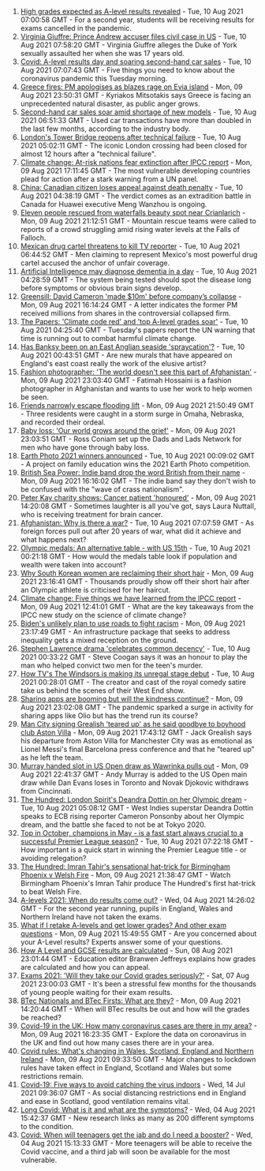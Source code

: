 1. [High grades expected as A-level results revealed](https://www.bbc.co.uk/news/education-58086908) - Tue, 10 Aug 2021 07:00:58 GMT - For a second year, students will be receiving results for exams cancelled in the pandemic.
2. [Virginia Giuffre: Prince Andrew accuser files civil case in US](https://www.bbc.co.uk/news/uk-58153711) - Tue, 10 Aug 2021 07:58:20 GMT - Virginia Giuffre alleges the Duke of York sexually assaulted her when she was 17 years old.
3. [Covid: A-level results day and soaring second-hand car sales](https://www.bbc.co.uk/news/uk-58151596) - Tue, 10 Aug 2021 07:07:43 GMT - Five things you need to know about the coronavirus pandemic this Tuesday morning.
4. [Greece fires: PM apologises as blazes rage on Evia island](https://www.bbc.co.uk/news/world-europe-58152324) - Mon, 09 Aug 2021 23:50:31 GMT - Kyriakos Mitsotakis says Greece is facing an unprecedented natural disaster, as public anger grows.
5. [Second-hand car sales soar amid shortage of new models](https://www.bbc.co.uk/news/business-58150025) - Tue, 10 Aug 2021 06:51:33 GMT - Used car transactions have more than doubled in the last few months, according to the industry body.
6. [London's Tower Bridge reopens after technical failure](https://www.bbc.co.uk/news/uk-england-london-58149716) - Tue, 10 Aug 2021 05:02:11 GMT - The iconic London crossing had been closed for almost 12 hours after a "technical failure".
7. [Climate change: At-risk nations fear extinction after IPCC report](https://www.bbc.co.uk/news/world-58064485) - Mon, 09 Aug 2021 17:11:45 GMT - The most vulnerable developing countries plead for action after a stark warning from a UN panel.
8. [China: Canadian citizen loses appeal against death penalty](https://www.bbc.co.uk/news/world-asia-china-58141758) - Tue, 10 Aug 2021 04:38:19 GMT - The verdict comes as an extradition battle in Canada for Huawei executive Meng Wanzhou is ongoing.
9. [Eleven people rescued from waterfalls beauty spot near Crianlarich](https://www.bbc.co.uk/news/uk-scotland-glasgow-west-58153312) - Mon, 09 Aug 2021 21:12:51 GMT - Mountain rescue teams were called to reports of a crowd struggling amid rising water levels at the Falls of Falloch.
10. [Mexican drug cartel threatens to kill TV reporter](https://www.bbc.co.uk/news/world-latin-america-58153732) - Tue, 10 Aug 2021 06:44:52 GMT - Men claiming to represent Mexico's most powerful drug cartel accused the anchor of unfair coverage.
11. [Artificial Intelligence may diagnose dementia in a day](https://www.bbc.co.uk/news/health-57934589) - Tue, 10 Aug 2021 04:28:59 GMT - The system being tested should spot the disease long before symptoms or obvious brain signs develop.
12. [Greensill: David Cameron 'made $10m' before company’s collapse](https://www.bbc.co.uk/news/uk-58149765) - Mon, 09 Aug 2021 16:14:24 GMT - A letter indicates the former PM received millions from shares in the controversial collapsed firm.
13. [The Papers: 'Climate code red' and 'top A-level grades soar'](https://www.bbc.co.uk/news/blogs-the-papers-58153696) - Tue, 10 Aug 2021 04:25:40 GMT - Tuesday's papers report the UN warning that time is running out to combat harmful climate change.
14. [Has Banksy been on an East Anglian seaside 'spraycation'?](https://www.bbc.co.uk/news/uk-england-norfolk-58145220) - Tue, 10 Aug 2021 00:43:51 GMT - Are new murals that have appeared on England's east coast really the work of the elusive artist?
15. [Fashion photographer: 'The world doesn't see this part of Afghanistan'](https://www.bbc.co.uk/news/world-asia-58147426) - Mon, 09 Aug 2021 23:03:40 GMT - Fatimah Hossaini is a fashion photographer in Afghanistan and wants to use her work to help women be seen.
16. [Friends narrowly escape flooding lift](https://www.bbc.co.uk/news/world-us-canada-58154056) - Mon, 09 Aug 2021 21:50:49 GMT - Three residents were caught in a storm surge in Omaha, Nebraska, and recorded their ordeal.
17. [Baby loss: 'Our world grows around the grief'](https://www.bbc.co.uk/news/uk-england-london-58146834) - Mon, 09 Aug 2021 23:03:51 GMT - Ross Coniam set up the Dads and Lads Network for men who have gone through baby loss.
18. [Earth Photo 2021 winners announced](https://www.bbc.co.uk/news/in-pictures-58103283) - Tue, 10 Aug 2021 00:09:02 GMT - A project on family education wins the 2021 Earth Photo competition.
19. [British Sea Power: Indie band drop the word British from their name](https://www.bbc.co.uk/news/entertainment-arts-58150537) - Mon, 09 Aug 2021 16:16:02 GMT - The indie band say they don't wish to be confused with the "wave of crass nationalism".
20. [Peter Kay charity shows: Cancer patient 'honoured'](https://www.bbc.co.uk/news/uk-58144223) - Mon, 09 Aug 2021 14:20:08 GMT - Sometimes laughter is all you've got, says Laura Nuttall, who is receiving treatment for brain cancer.
21. [Afghanistan: Why is there a war?](https://www.bbc.co.uk/news/world-asia-49192495) - Tue, 10 Aug 2021 07:07:59 GMT - As foreign forces pull out after 20 years of war, what did it achieve and what happens next?
22. [Olympic medals: An alternative table - with US 15th](https://www.bbc.co.uk/news/world-us-canada-58143550) - Tue, 10 Aug 2021 00:21:18 GMT - How would the medals table look if population and wealth were taken into account?
23. [Why South Korean women are reclaiming their short hair](https://www.bbc.co.uk/news/world-asia-58082355) - Mon, 09 Aug 2021 23:16:41 GMT - Thousands proudly show off their short hair after an Olympic athlete is criticised for her haircut.
24. [Climate change: Five things we have learned from the IPCC report](https://www.bbc.co.uk/news/science-environment-58138714) - Mon, 09 Aug 2021 12:41:01 GMT - What are the key takeaways from the IPCC new study on the science of climate change?
25. [Biden's unlikely plan to use roads to fight racism](https://www.bbc.co.uk/news/world-us-canada-58106414) - Mon, 09 Aug 2021 23:17:49 GMT - An infrastructure package that seeks to address inequality gets a mixed reception on the ground.
26. [Stephen Lawrence drama 'celebrates common decency'](https://www.bbc.co.uk/news/entertainment-arts-58112588) - Tue, 10 Aug 2021 00:33:22 GMT - Steve Coogan says it was an honour to play the man who helped convict two men for the teen's murder.
27. [How TV's The Windsors is making its unregal stage debut](https://www.bbc.co.uk/news/entertainment-arts-58101586) - Tue, 10 Aug 2021 00:28:01 GMT - The creator and cast of the royal comedy satire take us behind the scenes of their West End show.
28. [Sharing apps are booming but will the kindness continue?](https://www.bbc.co.uk/news/business-57981598) - Mon, 09 Aug 2021 23:02:08 GMT - The pandemic sparked a surge in activity for sharing apps like Olio but has the trend run its course?
29. [Man City signing Grealish 'teared up' as he said goodbye to boyhood club Aston Villa](https://www.bbc.co.uk/sport/football/58150738) - Mon, 09 Aug 2021 17:43:12 GMT - Jack Grealish says his departure from Aston Villa for Manchester City was as emotional as Lionel Messi's final Barcelona press conference and that he "teared up" as he left the team.
30. [Murray handed slot in US Open draw as Wawrinka pulls out](https://www.bbc.co.uk/sport/tennis/58152883) - Mon, 09 Aug 2021 22:41:37 GMT - Andy Murray is added to the US Open main draw while Dan Evans loses in Toronto and Novak Djokovic withdraws from Cincinnati.
31. [The Hundred: London Spirit's Deandra Dottin on her Olympic dream](https://www.bbc.co.uk/sport/cricket/58059288) - Tue, 10 Aug 2021 05:08:12 GMT - West Indies superstar Deandra Dottin speaks to ECB rising reporter Cameron Ponsonby about her Olympic dream, and the battle she faced to not be at Tokyo 2020.
32. [Top in October, champions in May - is a fast start always crucial to a successful Premier League season?](https://www.bbc.co.uk/sport/football/58148143) - Tue, 10 Aug 2021 07:22:18 GMT - How important is a quick start in winning the Premier League title - or avoiding relegation?
33. [The Hundred: Imran Tahir's sensational hat-trick for Birmingham Phoenix v Welsh Fire](https://www.bbc.co.uk/sport/av/cricket/58153431) - Mon, 09 Aug 2021 21:38:47 GMT - Watch Birmingham Phoenix's Imran Tahir produce The Hundred's first hat-trick to beat Welsh Fire.
34. [A-levels 2021: When do results come out?](https://www.bbc.co.uk/news/education-58026976) - Wed, 04 Aug 2021 14:26:02 GMT - For the second year running, pupils in England, Wales and Northern Ireland have not taken the exams.
35. [What if I retake A-levels and get lower grades? And other exam questions](https://www.bbc.co.uk/news/education-58148482) - Mon, 09 Aug 2021 15:49:55 GMT - Are you concerned about your A-Level results? Experts answer some of your questions.
36. [How A Level and GCSE results are calculated](https://www.bbc.co.uk/news/education-58120399) - Sun, 08 Aug 2021 23:01:44 GMT - Education editor Branwen Jeffreys explains how grades are calculated and how you can appeal.
37. [Exams 2021: 'Will they take our Covid grades seriously?'](https://www.bbc.co.uk/news/education-58085778) - Sat, 07 Aug 2021 23:00:03 GMT - It's been a stressful few months for the thousands of young people waiting for their exam results.
38. [BTec Nationals and BTec Firsts: What are they?](https://www.bbc.co.uk/news/education-49279219) - Mon, 09 Aug 2021 14:20:44 GMT - When will BTec results be out and how will the grades be reached?
39. [Covid-19 in the UK: How many coronavirus cases are there in my area?](https://www.bbc.co.uk/news/uk-51768274) - Mon, 09 Aug 2021 16:23:35 GMT - Explore the data on coronavirus in the UK and find out how many cases there are in your area.
40. [Covid rules: What's changing in Wales, Scotland, England and Northern Ireland](https://www.bbc.co.uk/news/explainers-52530518) - Mon, 09 Aug 2021 09:33:50 GMT - Major changes to lockdown rules have taken effect in England, Scotland and Wales but some restrictions remain.
41. [Covid-19: Five ways to avoid catching the virus indoors](https://www.bbc.co.uk/news/explainers-53917432) - Wed, 14 Jul 2021 09:36:07 GMT - As social distancing restrictions end in England and ease in Scotland, good ventilation remains vital.
42. [Long Covid: What is it and what are the symptoms?](https://www.bbc.co.uk/news/health-57833394) - Wed, 04 Aug 2021 15:42:37 GMT - New research links as many as 200 different symptoms to the condition.
43. [Covid: When will teenagers get the jab and do I need a booster?](https://www.bbc.co.uk/news/health-55045639) - Wed, 04 Aug 2021 15:13:33 GMT - More teenagers will be able to receive the Covid vaccine, and a third jab will soon be available for the most vulnerable.
